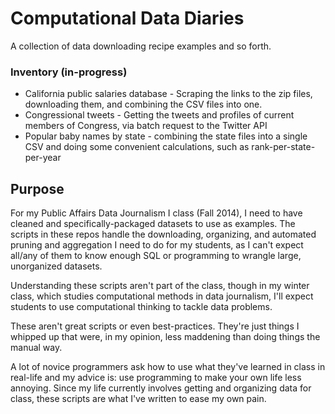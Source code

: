 # Computational Data Diaries

A collection of data downloading recipe examples and so forth.


### Inventory (in-progress)

* California public salaries database - Scraping the links to the zip files, downloading them, and combining the CSV files into one.
* Congressional tweets - Getting the tweets and profiles of current members of Congress, via batch request to the Twitter API
* Popular baby names by state - combining the state files into a single CSV and doing some convenient calculations, such as rank-per-state-per-year


## Purpose

For my Public Affairs Data Journalism I class (Fall 2014), I need to have cleaned and specifically-packaged datasets to use as examples. The scripts in these repos handle the downloading, organizing, and automated pruning and aggregation I need to do for my students, as I can't expect all/any of them to know enough SQL or programming to wrangle large, unorganized datasets.

Understanding these scripts aren't part of the class, though in my winter class, which studies computational methods in data journalism, I'll expect students to use computational thinking to tackle data problems.

These aren't great scripts or even best-practices. They're just things I whipped up that were, in my opinion, less maddening than doing things the manual way. 

A lot of novice programmers ask how to use what they've learned in class in real-life and my advice is: use programming to make your own life less annoying. Since my life currently involves getting and organizing data for class, these scripts are what I've written to ease my own pain.


